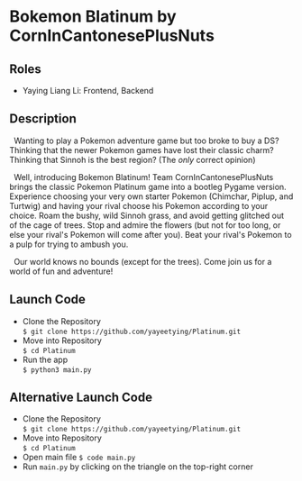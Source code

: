 # Bokemon Blatinum by CornInCantonesePlusNuts

## Roles
- Yaying Liang Li: Frontend, Backend

## Description
&nbsp; Wanting to play a Pokemon adventure game but too broke to buy a DS? Thinking that the newer Pokemon games have lost their classic charm? Thinking that Sinnoh is the best region? (The _only_ correct opinion) <br>
    
&nbsp; Well, introducing Bokemon Blatinum! Team CornInCantonesePlusNuts brings the classic Pokemon Platinum game into a bootleg Pygame version. Experience choosing your very own starter Pokemon (Chimchar, Piplup, and Turtwig) and having your rival choose his Pokemon according to your choice. Roam the bushy, wild Sinnoh grass, and avoid getting glitched out of the cage of trees. Stop and admire the flowers (but not for too long, or else your rival's Pokemon will come after you). Beat your rival's Pokemon to a pulp for trying to ambush you. <br>
    
&nbsp; Our world knows no bounds (except for the trees). Come join us for a world of fun and adventure!

## Launch Code
- Clone the Repository <br>
```$ git clone https://github.com/yayeetying/Platinum.git``` <br>
- Move into Repository <br>
```$ cd Platinum``` <br>
- Run the app <br>
```$ python3 main.py``` <br>

## Alternative Launch Code
- Clone the Repository <br>
```$ git clone https://github.com/yayeetying/Platinum.git``` <br>
- Move into Repository <br>
```$ cd Platinum``` <br>
- Open main file
```$ code main.py``` <br>
- Run ```main.py``` by clicking on the triangle on the top-right corner
